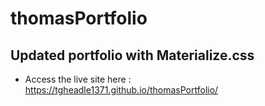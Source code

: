 # thomasPortfolio
## Updated portfolio with Materialize.css
- Access the live site here : https://tgheadle1371.github.io/thomasPortfolio/
